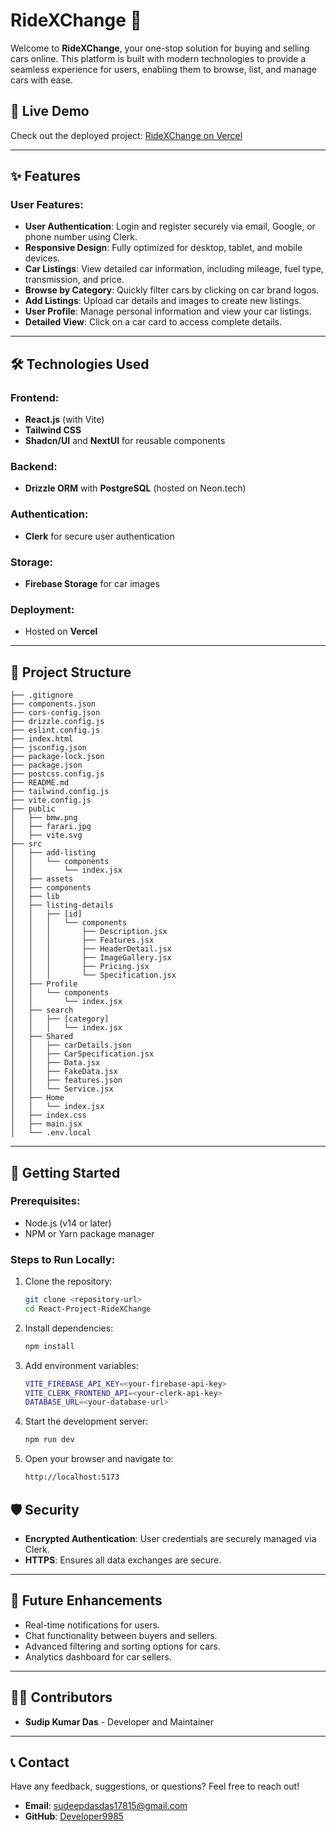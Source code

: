 # RideXChange 🚗

Welcome to **RideXChange**, your one-stop solution for buying and selling cars online. This platform is built with modern technologies to provide a seamless experience for users, enabling them to browse, list, and manage cars with ease.

## 🚀 Live Demo  
Check out the deployed project: [RideXChange on Vercel](https://ride-x-change.vercel.app/)

---

## ✨ Features

### User Features:
- **User Authentication**: Login and register securely via email, Google, or phone number using Clerk.  
- **Responsive Design**: Fully optimized for desktop, tablet, and mobile devices.  
- **Car Listings**: View detailed car information, including mileage, fuel type, transmission, and price.  
- **Browse by Category**: Quickly filter cars by clicking on car brand logos.  
- **Add Listings**: Upload car details and images to create new listings.  
- **User Profile**: Manage personal information and view your car listings.  
- **Detailed View**: Click on a car card to access complete details.  

---

## 🛠️ Technologies Used

### Frontend:
- **React.js** (with Vite)  
- **Tailwind CSS**  
- **Shadcn/UI** and **NextUI** for reusable components  

### Backend:
- **Drizzle ORM** with **PostgreSQL** (hosted on Neon.tech)  

### Authentication:
- **Clerk** for secure user authentication  

### Storage:
- **Firebase Storage** for car images  

### Deployment:
- Hosted on **Vercel**

---

## 📂 Project Structure
```plaintext
├── .gitignore
├── components.json
├── cors-config.json
├── drizzle.config.js
├── eslint.config.js
├── index.html
├── jsconfig.json
├── package-lock.json
├── package.json
├── postcss.config.js
├── README.md
├── tailwind.config.js
├── vite.config.js
├── public
│   ├── bmw.png
│   ├── farari.jpg
│   ├── vite.svg
├── src
│   ├── add-listing
│   │   └── components
│   │       └── index.jsx
│   ├── assets
│   ├── components
│   ├── lib
│   ├── listing-details
│   │   ├── [id]
│   │   │   └── components
│   │   │       ├── Description.jsx
│   │   │       ├── Features.jsx
│   │   │       ├── HeaderDetail.jsx
│   │   │       ├── ImageGallery.jsx
│   │   │       ├── Pricing.jsx
│   │   │       └── Specification.jsx
│   ├── Profile
│   │   └── components
│   │       └── index.jsx
│   ├── search
│   │   ├── [category]
│   │   │   └── index.jsx
│   ├── Shared
│   │   ├── carDetails.json
│   │   ├── CarSpecification.jsx
│   │   ├── Data.jsx
│   │   ├── FakeData.jsx
│   │   ├── features.json
│   │   └── Service.jsx
│   ├── Home
│   │   └── index.jsx
│   ├── index.css
│   ├── main.jsx
│   └── .env.local
```

---

## 🚀 Getting Started

### Prerequisites:
- Node.js (v14 or later)
- NPM or Yarn package manager

### Steps to Run Locally:
1. Clone the repository:  
   ```bash
   git clone <repository-url>
   cd React-Project-RideXChange

2. Install dependencies:
    ```bash
   npm install
3. Add environment variables:
   ```bash
   VITE_FIREBASE_API_KEY=<your-firebase-api-key>
   VITE_CLERK_FRONTEND_API=<your-clerk-api-key>
   DATABASE_URL=<your-database-url>
4. Start the development server:
   ```bash
   npm run dev
6. Open your browser and navigate to:
   ```bash
   http://localhost:5173

## 🛡️ Security
- **Encrypted Authentication**: User credentials are securely managed via Clerk.
- **HTTPS**: Ensures all data exchanges are secure.

---

## 🤝 Future Enhancements
- Real-time notifications for users.
- Chat functionality between buyers and sellers.
- Advanced filtering and sorting options for cars.
- Analytics dashboard for car sellers.

---

## 🧑‍💻 Contributors
- **Sudip Kumar Das** - Developer and Maintainer

---

## 📞 Contact
Have any feedback, suggestions, or questions? Feel free to reach out!

- **Email**: [sudeepdasdas17815@gmail.com](mailto:your-sudeepdasdas17815@gmail.com)
- **GitHub**: [Developer9985]([https://github.com/your-github-profile](https://github.com/Developer9985))




